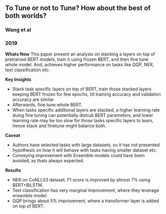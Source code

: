 ## To Tune or not to Tune? How about the best of both worlds?
### Wang et al
### 2019

**Whats New** This paper present an analysis on stacking a layers on top of pretrained BERT models, train it using frozen BERT, and then fine tune whole model. And, achieves higher performance on tasks like QQP, NER, text classification etc.

**Key Insights**
* Stack task specific layers on top of BERT, train those stacked layers keeping BERT frozen for few epochs, till training accuracy and validation accuracy are similar. 
* Afterwards, fine tune whole BERT. 
* When tasks specific additional layers are stacked, a higher learning rate duing fine tuning can potentially distrub BERT parameters, and lower learning rate may be too slow for those tasks specific layers to learn, hence stack and finetune might balance both.

**Caveat**
* Authors have selected tasks with large datasets, so it has not presented hypothesis on how it will behave with tasks having smaller dataset etc.
* Conveying improvement with Ensemble models could have been avoided, as thats always expected.

**Results**
* NER on CoNLL03 dataset, F1 score is improved by almost 7% using BERT+BiLSTM.
* Text classification has very marginal improvement, where they leverage ensemble model.
* QQP brings about 5% improvement, where a transformer layer is added on top of BERT.
